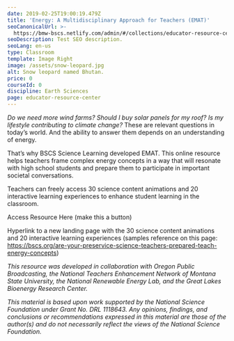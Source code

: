 ```yaml
---
date: 2019-02-25T19:00:19.479Z
title: 'Energy: A Multidisciplinary Approach for Teachers (EMAT)'
seoCanonicalUrl: >-
  https://bmw-bscs.netlify.com/admin/#/collections/educator-resource-center/energy-a-new-multidisplinary-approach-for-teachers-emat
seoDescription: Test SEO description.
seoLang: en-us
type: Classroom
template: Image Right
image: /assets/snow-leopard.jpg
alt: Snow leopard named Bhutan.
price: 0
courseId: 0
discipline: Earth Sciences
page: educator-resource-center
---
```

_Do we need more wind farms? Should I buy solar panels for my roof? Is my lifestyle contributing to climate change?_ These are relevant questions in today’s world. And the ability to answer them depends on an understanding of energy.

That’s why BSCS Science Learning developed EMAT. This online resource helps teachers frame complex energy concepts in a way that will resonate with high school students and prepare them to participate in important societal conversations. 

Teachers can freely access 30 science content animations and 20 interactive learning experiences to enhance student learning in the classroom. 

Access Resource Here (make this a button)

Hyperlink to a new landing page with the 30 science content animations and 20 interactive learning experiences (samples reference on this page: https://bscs.org/are-your-preservice-science-teachers-prepared-teach-energy-concepts)

_This resource was developed in collaboration with Oregon Public Broadcasting, the National Teachers Enhancement Network of Montana State University, the National Renewable Energy Lab, and the Great Lakes Bioenergy Research Center._

_This material is based upon work supported by the National Science Foundation under Grant No. DRL 1118643. Any opinions, findings, and conclusions or recommendations expressed in this material are those of the author(s) and do not necessarily reflect the views of the National Science Foundation._
